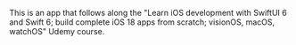 This is an app that follows along the "Learn iOS development with SwiftUI 6 and Swift 6; build complete iOS 18 apps from scratch; visionOS, macOS, watchOS" Udemy course. 
